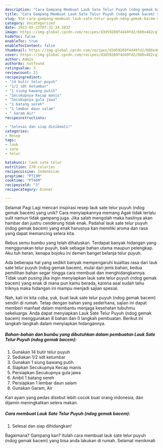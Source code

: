 ```yaml
---
description: "Cara Gampang Membuat Lauk Sate Telur Puyuh (ndog gemak bacem) yang Lezat"
title: "Cara Gampang Membuat Lauk Sate Telur Puyuh (ndog gemak bacem) yang Lezat"
slug: 924-cara-gampang-membuat-lauk-sate-telur-puyuh-ndog-gemak-bacem-yang-lezat
category: Uncategorized
date: 2023-05-23T07:32:34.283Z
image: https://img-global.cpcdn.com/recipes/d3d59269f4d49fd2/680x482cq70/lauk-sate-telur-puyuh-ndog-gemak-bacem-foto-resep-utama.jpg
hideToc: false
enableToc: true
enableTocContent: false
thumbnail: https://img-global.cpcdn.com/recipes/d3d59269f4d49fd2/680x482cq70/lauk-sate-telur-puyuh-ndog-gemak-bacem-foto-resep-utama.jpg
cover: https://img-global.cpcdn.com/recipes/d3d59269f4d49fd2/680x482cq70/lauk-sate-telur-puyuh-ndog-gemak-bacem-foto-resep-utama.jpg
author: Admin
authorAv: notfound
ratingvalue: 3
reviewcount: 23
recipeingredient:
- "14 butir telur puyuh"
- "1/2 sdt ketumbar"
- "1 siung bawang putih"
- "Secukupnya Kecap manis"
- "Secukupnya gula jawa"
- "1 batang sereh"
- "1 lembar daun salam"
- " Garam Air"
recipeinstructions:

- "Selesai dan siap dinikmati!"
categories:
- Resep
tags:
- lauk
- sate
- telur

katakunci: lauk sate telur 
nutrition: 270 calories
recipecuisine: Indonesian
preptime: "PT13M"
cooktime: "PT46M"
recipeyield: "3"
recipecategory: Dinner

---
```



Selamat Pagi Lagi mencari inspirasi resep lauk sate telur puyuh (ndog gemak bacem) yang unik? Cara menyiapkannya memang Agak tidak terlalu sulit namun tidak gampang juga. Jika salah mengolah maka hasilnya akan hambar dan justru cenderung tidak enak. Padahal lauk sate telur puyuh (ndog gemak bacem) yang enak harusnya kan memiliki aroma dan rasa yang dapat memancing selera kita.


Rebus semu bumbu yang telah dihaluskan. Terdapat banyak hidangan yang menggunakan telur puyuh, baik sebagai bahan utama maupun pelengkap. Aku tuh heran, kenapa bojoku ini demen banget belanja telur puyuh.

Ada beberapa hal yang sedikit banyak mempengaruhi kualitas rasa dari lauk sate telur puyuh (ndog gemak bacem), mulai dari jenis bahan, kedua pemilihan bahan segar hingga cara membuat dan menghidangkannya. Tidak usah pusing jika ingin menyiapkan lauk sate telur puyuh (ndog gemak bacem) yang enak di mana pun kamu berada, karena asal sudah tahu triknya maka hidangan ini mampu menjadi sajian spesial.


Nah, kali ini kita coba, yuk, buat lauk sate telur puyuh (ndog gemak bacem) sendiri di rumah. Tetap dengan bahan yang sederhana, sajian ini dapat memberi manfaat dalam membantu menjaga kesehatan tubuhmu sekeluarga. Anda dapat menyiapkan Lauk Sate Telur Puyuh (ndog gemak bacem) menggunakan 8 bahan dan 0 langkah pembuatan. Berikut ini langkah-langkah dalam menyiapkan hidangannya.

<!--inarticleads1-->

##### Bahan-bahan dan bumbu yang dibutuhkan dalam pembuatan Lauk Sate Telur Puyuh (ndog gemak bacem):

1. Gunakan 14 butir telur puyuh
1. Sediakan 1/2 sdt ketumbar
1. Gunakan 1 siung bawang putih
1. Siapkan Secukupnya Kecap manis
1. Persiapkan Secukupnya gula jawa
1. Ambil 1 batang sereh
1. Persiapkan 1 lembar daun salam
1. Gunakan  Garam, Air


Kari ayam yang pedas disebut lebih cocok buat orang indonesia, dan dijamin meningkatkan selera makan. 

<!--inarticleads2-->

##### Cara membuat Lauk Sate Telur Puyuh (ndog gemak bacem):


1. Selesai dan siap dihidangkan!



Bagaimana? Gampang kan? Itulah cara membuat lauk sate telur puyuh (ndog gemak bacem) yang bisa anda lakukan di rumah. Selamat menikmati
